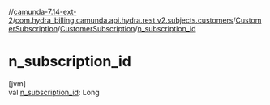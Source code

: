 //[camunda-7.14-ext-2](../../../../index.md)/[com.hydra_billing.camunda.api.hydra.rest.v2.subjects.customers](../../index.md)/[CustomerSubscription](../index.md)/[CustomerSubscription](index.md)/[n_subscription_id](n_subscription_id.md)

# n_subscription_id

[jvm]\
val [n_subscription_id](n_subscription_id.md): Long
